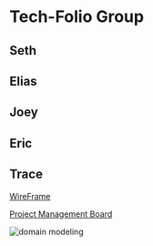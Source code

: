 # Tech-Folio Group

## Seth
## Elias
## Joey
## Eric
## Trace

[WireFrame](https://miro.com/app/board/uXjVPR3_p00=/?share_link_id=23575660658)

[Project Management Board](https://github.com/orgs/seatt-c-201d90-Group-B/projects/1/views/1)

![domain modeling](https://cdn.discordapp.com/attachments/1024418912298868756/1026252108774785076/Schema_Diagram.jpg)
